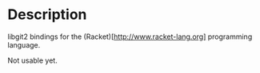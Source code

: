 # Description

libgit2 bindings for the (Racket)[http://www.racket-lang.org]
programming language.

Not usable yet.


